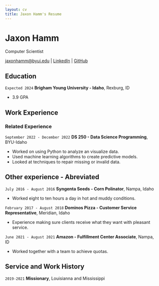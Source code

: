 ```yaml
---
layout: cv
title: Jaxon Hamm's Resume
---
```

# Jaxon Hamm
Computer Scientist

<div id="webaddress">
<a href="jaxonhamm@byui.edu">jaxonhamm@byui.edu</a>
| <a href="https://www.linkedin.com/in/jaxon-hamm-7780b7239/">LinkedIn</a>
| <a href="https://github.com/JaxonAtBYUI">GitHub</a>
</div>

## Education

`Expected 2024`
__Brigham Young University - Idaho__, Rexburg, ID

- 3.9 GPA

## Work Experience

### Related Experience

`September 2022 - December 2022`
__DS 250 - Data Science Programming__, BYU-Idaho

- Worked on using Python to analyze an visualize data.
- Used machine learning algorithms to create predictive models.
- Looked at techniques to repair missing or invalid data.

## Other experience - Abreviated

`July 2016 - August 2016`
__Syngenta Seeds - Corn Polinator__, Nampa, Idaho

- Worked eight to ten hours a day in hot and muddy conditions.

`February 2017 - August 2018`
__Dominos Pizza - Customer Service Representative__, Meridian, Idaho

- Experience making sure clients receive what they want with pleasant service.

`June 2021 - August 2021`
__Amazon - Fulfillment Center Associate__, Nampa, ID

- Worked together with a team to achieve quotas.


## Service and Work History

`2019-2021`
__Missionary__, Louisianna and Mississippi


